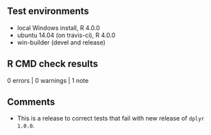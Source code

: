 ## Test environments
* local Windows install, R 4.0.0
* ubuntu 14.04 (on travis-ci), R 4.0.0
* win-builder (devel and release)

## R CMD check results

0 errors | 0 warnings | 1 note

## Comments

  - This is a release to correct tests that fail with new release of `dplyr 1.0.0`.
